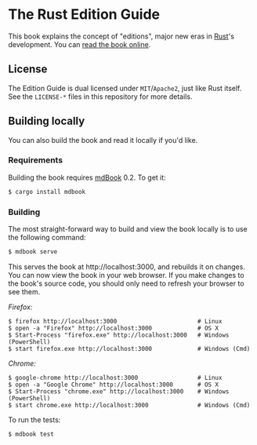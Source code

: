 # The Rust Edition Guide

This book explains the concept of "editions", major new eras in [Rust]'s
development. You can [read the book
online](https://doc.rust-lang.org/nightly/edition-guide/).

[Rust]: https://www.rust-lang.org/

## License

The Edition Guide is dual licensed under `MIT`/`Apache2`, just like Rust itself.
See the `LICENSE-*` files in this repository for more details.

## Building locally

You can also build the book and read it locally if you'd like.

### Requirements

Building the book requires [mdBook] 0.2. To get it:

[mdBook]: https://github.com/azerupi/mdBook

```bash
$ cargo install mdbook
```

### Building

The most straight-forward way to build and view the book locally is to use the following command:
```bash
$ mdbook serve
```

This serves the book at http://localhost:3000, and rebuilds it on changes.
You can now view the book in your web browser. If you make changes to the book's source code,
you should only need to refresh your browser to see them.

_Firefox:_

```shell
$ firefox http://localhost:3000                       # Linux
$ open -a "Firefox" http://localhost:3000             # OS X
$ Start-Process "firefox.exe" http://localhost:3000   # Windows (PowerShell)
$ start firefox.exe http://localhost:3000             # Windows (Cmd)
```

_Chrome:_

```shell
$ google-chrome http://localhost:3000                 # Linux
$ open -a "Google Chrome" http://localhost:3000       # OS X
$ Start-Process "chrome.exe" http://localhost:3000    # Windows (PowerShell)
$ start chrome.exe http://localhost:3000              # Windows (Cmd)
```

To run the tests:

```bash
$ mdbook test
```

